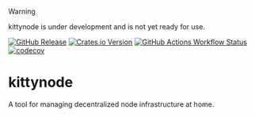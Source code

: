 > [!WARNING]  
> kittynode is under development and is not yet ready for use.

[![GitHub Release](https://img.shields.io/github/v/release/d1onys1us-org/kittynode?logo=github)](https://github.com/d1onys1us-org/kittynode/releases)
[![Crates.io Version](https://img.shields.io/crates/v/kittynode?logo=rust)](https://crates.io/crates/kittynode)
[![GitHub Actions Workflow Status](https://img.shields.io/github/actions/workflow/status/d1onys1us-org/kittynode/ci.yml?branch=main&logo=GitHub%20Actions&label=ci)](https://github.com/d1onys1us-org/kittynode/actions/workflows/ci.yml?query=branch:main)
[![codecov](https://codecov.io/gh/d1onys1us-org/kittynode/graph/badge.svg?token=TJAUBD8RPT)](https://codecov.io/gh/d1onys1us-org/kittynode)

# kittynode

A tool for managing decentralized node infrastructure at home.
